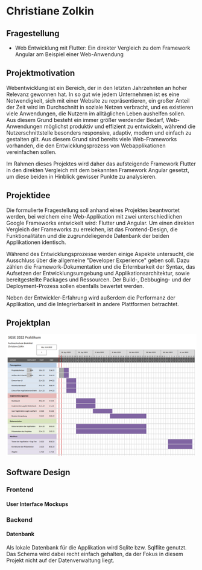 # Christiane Zolkin



## Fragestellung

- Web Entwicklung mit Flutter: Ein direkter Vergleich zu dem Framework Angular am Beispiel einer Web-Anwendung



## Projektmotivation

Webentwicklung ist ein Bereich, der in den letzten Jahrzehnten an hoher Relevanz gewonnen hat. In so gut wie jedem Unternehmen ist es eine Notwendigkeit, sich mit einer Website zu repräsentieren, ein großer Anteil der Zeit wird im Durchschnitt in soziale Netzen verbracht, und es existieren viele Anwendungen, die Nutzern im alltäglichen Leben aushelfen sollen. Aus diesem Grund besteht ein immer größer werdender Bedarf, Web-Anwendungen möglichst produktiv und effizient zu entwickeln, während die Nutzerschnittstelle besonders responsive, adaptiv, modern und einfach zu gestalten gilt. Aus diesem Grund sind bereits viele Web-Frameworks vorhanden, die den Entwicklungsprozess von Webapplikationen vereinfachen sollen.

Im Rahmen dieses Projektes wird daher das aufsteigende Framework Flutter in den direkten Vergleich mit dem bekannten Framework Angular gesetzt, um diese beiden in Hinblick gewisser Punkte zu analysieren.

## Projektidee

Die formulierte Fragestellung soll anhand eines Projektes beantwortet werden, bei welchem eine Web-Applikation mit zwei unterschiedlichen Google Frameworks entwickelt wird: Flutter und Angular. Um einen direkten Vergleich der Frameworks zu erreichen, ist das Frontend-Design, die Funktionalitäten und die zugrundeliegende Datenbank der beiden Applikationen identisch.

Während des Entwicklungsprozesse werden einige Aspekte untersucht, die Ausschluss über die allgemeine "Developer Experience" geben soll. Dazu zählen die Framework-Dokumentation und die Erlernbarkeit der Syntax, das Aufsetzen der Entwicklungsumgebung und Applikationsarchitektur, sowie bereitgestellte Packages und Ressourcen. Der Build-, Debbuging- und der Deployment-Prozess sollen ebenfalls bewertet werden.

Neben der Entwickler-Erfahrung wird außerdem die Performanz der Applikation, und die Integrierbarkeit in andere Plattformen betrachtet.



## Projektplan

![](./Praktikum_Gantt.png)



## Software Design



### Frontend



#### User Interface Mockups



### Backend



#### Datenbank

Als lokale Datenbank für die Applikation wird Sqlite bzw. Sqlflite genutzt. Das Schema wird dabei recht einfach gehalten, da der Fokus in diesem Projekt nicht auf der Datenverwaltung liegt.